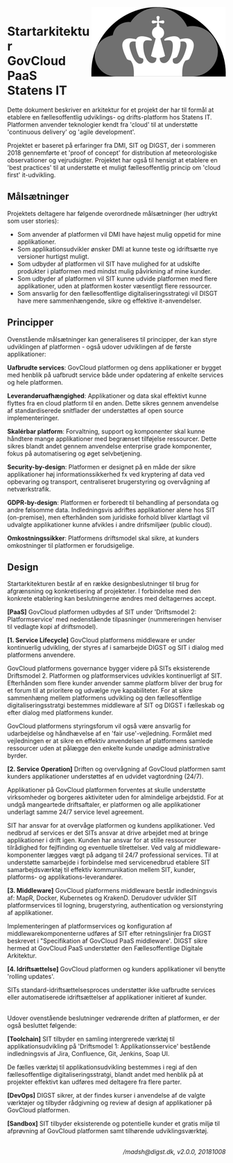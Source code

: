 <img src="cloud.svg" align="right">

# Startarkitektur <br> GovCloud PaaS<br> Statens IT

Dette dokument beskriver en arkitektur for et projekt der har til formål at etablere en fællesoffentlig udviklings- og drifts-platform hos Statens IT. Platformen anvender teknologier kendt fra 'cloud' til at understøtte 'continuous delivery' og 'agile development'.

Projektet er baseret på erfaringer fra DMI, SIT og DIGST, der i sommeren 2018 gennemførte et 'proof of concept' for distribution af meteorologiske observationer og vejrudsigter. Projektet har også til hensigt at etablere en 'best practices' til at understøtte et muligt fællesoffentlig princip om 'cloud first' it-udvikling.


## Målsætninger
Projektets deltagere har følgende overordnede målsætninger (her udtrykt som user stories):

- Som anvender af platformen vil DMI have højest mulig oppetid for mine applikationer.
- Som applikationsudvikler ønsker DMI at kunne teste og idriftsætte nye versioner hurtigst muligt.
- Som udbyder af platformen vil SIT have mulighed for at udskifte produkter i platformen med mindst mulig påvirkning af mine kunder.
- Som udbyder af platformen vil SIT kunne udvide platformen med flere applikationer, uden at platformen koster væsentligt flere ressourcer.
- Som ansvarlig for den fællesoffentlige digitaliseringsstrategi vil DISGT have mere sammenhængende, sikre og effektive it-anvendelser.

## Principper
Ovenstående målsætninger kan generaliseres til principper, der kan styre udviklingen af platformen - også udover udviklingen af de første applikationer:

**Uafbrudte services**: GovCloud platformen og dens applikationer er bygget med henblik på uafbrudt service både under opdatering af enkelte services og hele platformen.

**Leverandøruafhængighed**: Applikationer og data skal effektivt kunne flyttes fra en cloud platform til en anden. Dette sikres gennem anvendelse af standardiserede snitflader der understøttes af open source implementeringer.

**Skalérbar platform**: Forvaltning, support og komponenter skal kunne håndtere mange applikationer med begrænset tilføjelse ressourcer. Dette sikres blandt andet gennem anvendelse enterprise grade komponenter, fokus på automatisering og øget selvbetjening.

**Security-by-design**: Platformen er designet på en måde der sikre applikationer høj informationssikkerhed fx ved kryptering af data ved opbevaring og transport, centraliseret brugerstyring og overvågning af netværkstrafik.

**GDPR-by-design**: Platformen er forberedt til behandling af persondata og andre følsomme data. Indledningsvis adriftes applikationer alene hos SIT (on-premise), men efterhånden som juridiske forhold bliver klartlagt vil udvalgte applikationer kunne afvikles i andre drifsmiljøer (public cloud).

**Omkostningssikker**: Platformens driftsmodel skal sikre, at kunders omkostninger til platformen er forudsigelige.

## Design
Startarkitekturen består af en række designbeslutninger til brug for afgrænsning og konkretisering af projekteter. I forbindelse med den konkrete etablering kan beslutningerne ændres med deltagernes accept.

**[PaaS]** GovCloud platformen udbydes af SIT under 'Driftsmodel 2: Platformservice' med nedenstående tilpasninger (nummereringen henviser til vedlagte kopi af driftsmodel).


**[1. Service Lifecycle]** GovCloud platformens middleware er under kontinuerlig udvikling, der styres af i samarbejde DIGST og SIT i dialog med platformens anvendere.

GovCloud platformens governance bygger videre på SITs eksisterende Driftsmodel 2. Platformen og platformservices udvikles kontinuerligt af SIT. Efterhånden som flere kunder anvender samme platform bliver der brug for et forum til at prioritere og udvælge nye kapabiliteter. For at sikre sammenhæng mellem platformens udvikling og den fællesoffentlige digitaliseringsstratgi bestemmes middleware af SIT og DIGST i fælleskab og efter dialog med platformens kunder.

GovCloud platformens styringsforum vil også være ansvarlig for udarbejdelse og håndhævelse af en 'fair use'-vejledning. Formålet med vejledningen er at sikre en effektiv anvendelsen af platformens samlede ressourcer uden at pålægge den enkelte kunde unødige administrative byrder.

**[2. Service Operation]** Driften og overvågning af GovCloud platformen samt kunders applikationer understøttes af en udvidet vagtordning (24/7).

Applikationer på GovCloud platformen forventes at skulle understøtte virksomheder og borgeres aktiviteter uden for almindelige arbejdstid. For at undgå mangeartede driftsaftaler, er platformen og alle applikationer underlagt samme 24/7 service level agreement.

SIT har ansvar for at overvåge platformen og kundens applikationer. Ved nedbrud af services er det SITs ansvar at drive arbejdet med at bringe applikationer i drift igen. Kunden har ansvar for at stille ressourcer tilrådighed for fejlfinding og eventuelle tilrettelser. Ved valg af middleware-komponenter lægges vægt på adgang til 24/7 professional services. Til at understøtte samarbejde i forbindelse med servicenedbrud etablere SIT samarbejdsværktøj til effektiv kommunikation mellem SIT, kunder, platforms- og applikations-leverandører.


**[3. Middleware]** GovCloud platformens middleware består indledningsvis af: MapR, Docker, Kubernetes og KrakenD. Derudover udvikler SIT platformservices til logning, brugerstyring, authentication og versionstyring af applikationer.

Implementeringen af platformservices og konfiguration af middlewarekomponenterne udføres af SIT efter retningslinjer fra DIGST beskrevet i "Specifikation af GovCloud PaaS middleware'. DIGST sikre hermed at GovCloud PaaS understøtter den Fællesoffentlige Digitale Arkitektur.

**[4. Idriftsættelse]** GovCloud platformen og kunders applikationer vil benytte 'rolling updates'.

SITs standard-idriftsættelsesproces understøtter ikke uafbrudte services eller automatiserede idriftsættelser af applikationer initieret af kunder.

<br>
Udover ovenstående beslutninger vedrørende driften af platformen, er der også besluttet følgende:

**[Toolchain]** SIT tilbyder en samling intergrerede værktøj til applikationsudvikling  på 'Driftsmodel 1: Applikationsservice' bestående indledningsvis af Jira, Confluence, Git, Jenkins, Soap UI.

De fælles værktøj til applikationsudvikling bestemmes i regi af den fællesoffentlige digitaliseringsstratgi, blandt andet med henblik på at projekter effektivt kan udføres med deltagere fra flere parter.

**[DevOps]** DIGST sikrer, at der findes kurser i anvendelse af de valgte værktøjer og tilbyder rådgivning og review af design af applikationer på GovCloud platformen.

**[Sandbox]** SIT tilbyder eksisterende og potentielle kunder et gratis miljø til afprøvning af GovCloud platformen samt tilhørende udviklingsværktøj.

<br>
<div align=right style="font-style: italic;">/madsh@digst.dk, v2.0.0, 20181008</div>
